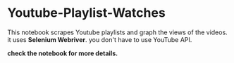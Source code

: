 # Youtube-Playlist-Watches
This notebook scrapes Youtube playlists and graph the views of the videos. it uses **Selenium Webriver**. you don't have to use YouTube API.

**check the notebook for more details.**
